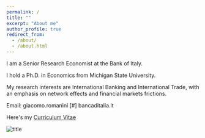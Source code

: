 ```yaml
---
permalink: /
title: ""
excerpt: "About me"
author_profile: true
redirect_from: 
  - /about/
  - /about.html
---
```



I am a Senior Research Economist at the Bank of Italy.

I hold a Ph.D. in Economics from Michigan State University.

My research interests are International Banking and International Trade, with an emphasis on network effects and financial markets frictions. 

Email:  giacomo.romanini [#] bancaditalia.it



Here's my <a href="https://giacomo-romanini.github.io/files/CV_Romanini.pdf" target="_blank">Curriculum Vitae</a>

![title](images/profile.jpg)
